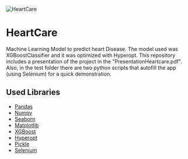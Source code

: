 ![HeartCare](https://resize.indiatvnews.com/en/resize/newbucket/1200_-/2020/08/heart-1596700238.jpg)
# HeartCare
Machine Learning Model to predict heart Disease. 
The model used was XGBoostClassifier and it was optimized with Hyperopt.
This repository includes a presentation of the project in the "PresentationHeartcare.pdf".  
Also, in the test folder there are two python scripts that autofill the app (using Selenium) for a quick demonstration.

## Used Libraries
 * [Pandas](https://pandas.pydata.org/docs/)
 * [Numpy](https://numpy.org/doc/stable/)
 * [Seaborn](https://seaborn.pydata.org/)
 * [Matplotlib](https://matplotlib.org/stable/index.html)
 * [XGBoost](https://xgboost.readthedocs.io/en/latest/)
 * [Hyperopt](http://hyperopt.github.io/hyperopt/)
 * [Pickle](https://docs.python.org/3/library/pickle.html)
 * [Selenium](https://www.selenium.dev/documentation/)
